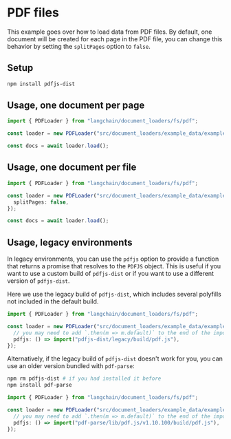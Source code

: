 # PDF files

This example goes over how to load data from PDF files. By default, one document will be created for each page in the PDF file, you can change this behavior by setting the `splitPages` option to `false`.

## Setup

```bash npm2yarn
npm install pdfjs-dist
```

## Usage, one document per page

```typescript
import { PDFLoader } from "langchain/document_loaders/fs/pdf";

const loader = new PDFLoader("src/document_loaders/example_data/example.pdf");

const docs = await loader.load();
```

## Usage, one document per file

```typescript
import { PDFLoader } from "langchain/document_loaders/fs/pdf";

const loader = new PDFLoader("src/document_loaders/example_data/example.pdf", {
  splitPages: false,
});

const docs = await loader.load();
```

## Usage, legacy environments

In legacy environments, you can use the `pdfjs` option to provide a function that returns a promise that resolves to the `PDFJS` object. This is useful if you want to use a custom build of `pdfjs-dist` or if you want to use a different version of `pdfjs-dist`.

Here we use the legacy build of `pdfjs-dist`, which includes several polyfills not included in the default build.

```typescript
import { PDFLoader } from "langchain/document_loaders/fs/pdf";

const loader = new PDFLoader("src/document_loaders/example_data/example.pdf", {
  // you may need to add `.then(m => m.default)` to the end of the import
  pdfjs: () => import("pdfjs-dist/legacy/build/pdf.js"),
});
```

Alternatively, if the legacy build of `pdfjs-dist` doesn't work for you, you can use an older version bundled with `pdf-parse`:

```bash npm2yarn
npm rm pdfjs-dist # if you had installed it before
npm install pdf-parse
```

```typescript
import { PDFLoader } from "langchain/document_loaders/fs/pdf";

const loader = new PDFLoader("src/document_loaders/example_data/example.pdf", {
  // you may need to add `.then(m => m.default)` to the end of the import
  pdfjs: () => import("pdf-parse/lib/pdf.js/v1.10.100/build/pdf.js"),
});
```
